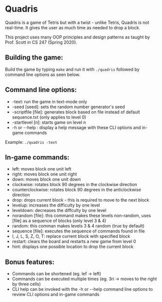 # Quadris

Quadris is a game of Tetris but with a twist - unlike Tetris, Quadris is not real-time. It gives the user as much time as needed to drop a block.

This project uses many OOP principles and design patterns as taught by Prof. Scott in CS 247 (Spring 2020).

## Building the game:
Build the game by typing `make` and run it with `./quadris` followed by command line options as seen below.

## Command line options:
- -text: run the game in text-mode only
- -seed [seed]: sets the random number generator's seed
- -scriptfile [file]: generates block based on file instead of default sequence.txt (only applies to level 0)
- -startlevel [n]: starts game on level n
- -h  or  --help : display a help message with these CLI options and in-game commands

Example: `./quadris -text`

## In-game commands:
- left: moves block one unit left
- right: moves block one unit right
- down: moves block one unit down
- clockwise: rotates block 90 degrees in the clockwise direction
- counterclockwise: rotates block 90 degrees in the anticlockwise direction
- drop: drops current block - this is required to move to the next block
- levelup: increases the difficulty by one level
- leveldown: decreases the diffculty by one level
- norandom [file]: this command makes these levels non-random, uses [file] as a sequence of blocks (only level 3 & 4)
- random: this comman makes levels 3 & 4 random (true by default)
- sequence [file]: executes the sequence of commands found in file
- I, J, L, S, Z, O, T: replace current block with specified block 
- restart: clears the board and restarts a new game from level 0
- hint: displays one possible location to drop the current block

## Bonus features:
- Commands can be shortened (eg. lef -> left)
- Commands can be executed multiple times (eg. 3ri -> moves to the right by three cells)
- CLI help can be invoked with the -h or --help command line options to review CLI options and in-game commands
